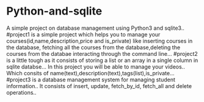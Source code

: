 # Python-and-sqlite
A simple project on database management using Python3 and sqlite3..
#project1 is a simple project which helps you to manage your courses(id,name,description,price and is_private) like inserting courses in the database, fetching all the courses from the database,deleting the courses from the databae interacting through the command line...
#project2 is a little tough as it consists of storing a list or an array in a single column in sqlite databse... In this project you will be able to manage your videos.. Which consits of name(text),description(text),tags(list),is_private... 
#project3 is a database management system for managing student information.. It consists of insert, update, fetch_by_id, fetch_all and delete operations..
